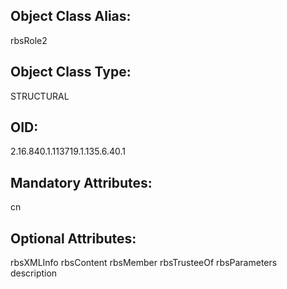 ## Object Class Alias:
  rbsRole2

## Object Class Type:
  STRUCTURAL

## OID:
  2.16.840.1.113719.1.135.6.40.1

## Mandatory Attributes:
  cn

## Optional Attributes:
  rbsXMLInfo
  rbsContent
  rbsMember
  rbsTrusteeOf
  rbsParameters
  description
